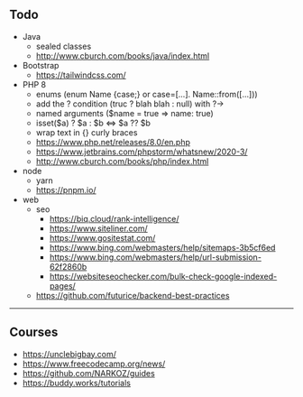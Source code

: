## Todo

- Java
  - sealed classes
  - http://www.cburch.com/books/java/index.html
- Bootstrap
  - https://tailwindcss.com/
- PHP 8
  - enums (enum Name {case;} or case=[...]. Name::from([...]))
  - add the ? condition (truc ? blah blah : null) with ?->
  - named arguments ($name = true => name: true)
  - isset($a) ? $a : $b <=> $a ?? $b
  - wrap text in {} curly braces
  - https://www.php.net/releases/8.0/en.php
  - https://www.jetbrains.com/phpstorm/whatsnew/2020-3/
  - http://www.cburch.com/books/php/index.html
- node
  - yarn
  - https://pnpm.io/
- web
  - seo
    - https://biq.cloud/rank-intelligence/
    - https://www.siteliner.com/
    - https://www.gositestat.com/
    - https://www.bing.com/webmasters/help/sitemaps-3b5cf6ed
    - https://www.bing.com/webmasters/help/url-submission-62f2860b
    - https://websiteseochecker.com/bulk-check-google-indexed-pages/
  - https://github.com/futurice/backend-best-practices

<hr>

## Courses

- <https://unclebigbay.com/>
- <https://www.freecodecamp.org/news/>
- <https://github.com/NARKOZ/guides>
- <https://buddy.works/tutorials>